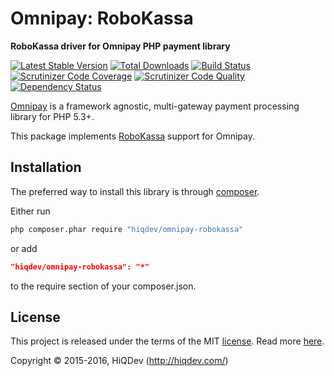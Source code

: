 Omnipay: RoboKassa
==================

**RoboKassa driver for Omnipay PHP payment library**

[![Latest Stable Version](https://poser.pugx.org/hiqdev/omnipay-robokassa/v/stable)](https://packagist.org/packages/hiqdev/omnipay-robokassa)
[![Total Downloads](https://poser.pugx.org/hiqdev/omnipay-robokassa/downloads)](https://packagist.org/packages/hiqdev/omnipay-robokassa)
[![Build Status](https://img.shields.io/travis/hiqdev/omnipay-robokassa.svg)](https://travis-ci.org/hiqdev/omnipay-robokassa)
[![Scrutinizer Code Coverage](https://img.shields.io/scrutinizer/coverage/g/hiqdev/omnipay-robokassa.svg)](https://scrutinizer-ci.com/g/hiqdev/omnipay-robokassa/)
[![Scrutinizer Code Quality](https://img.shields.io/scrutinizer/g/hiqdev/omnipay-robokassa.svg)](https://scrutinizer-ci.com/g/hiqdev/omnipay-robokassa/)
[![Dependency Status](https://www.versioneye.com/php/hiqdev:omnipay-robokassa/dev-master/badge.svg)](https://www.versioneye.com/php/hiqdev:omnipay-robokassa/dev-master)

[Omnipay](https://github.com/omnipay/omnipay) is a framework agnostic, multi-gateway payment
processing library for PHP 5.3+.

This package implements [RoboKassa](http://robokassa.ru/) support for Omnipay.

## Installation

The preferred way to install this library is through [composer](http://getcomposer.org/download/).

Either run

```sh
php composer.phar require "hiqdev/omnipay-robokassa"
```

or add

```json
"hiqdev/omnipay-robokassa": "*"
```

to the require section of your composer.json.

## License

This project is released under the terms of the MIT [license](LICENSE).
Read more [here](http://choosealicense.com/licenses/mit).

Copyright © 2015-2016, HiQDev (http://hiqdev.com/)
